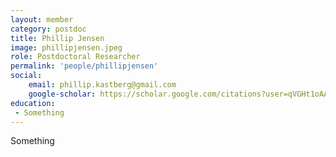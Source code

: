 ```yaml
---
layout: member
category: postdoc
title: Phillip Jensen
image: phillipjensen.jpeg
role: Postdoctoral Researcher
permalink: 'people/phillipjensen'
social:
    email: phillip.kastberg@gmail.com
    google-scholar: https://scholar.google.com/citations?user=qVGHt1oAAAAJ&hl=en&oi=ao
education:
 - Something
---
```


Something
